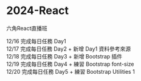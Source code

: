 # 2024-React
六角React直播班

12/16 完成每日任務 Day1  
12/17 完成每日任務 Day2 + 新增 Day1 資料參考來源  
12/18 完成每日任務 Day3 + 新增 Bootstrap 插件  
12/19 完成每日任務 Day4 + 練習 Bootstrap font-size  
12/20 完成每日任務 Day5 + 練習 Bootstrap Utilities 1  
